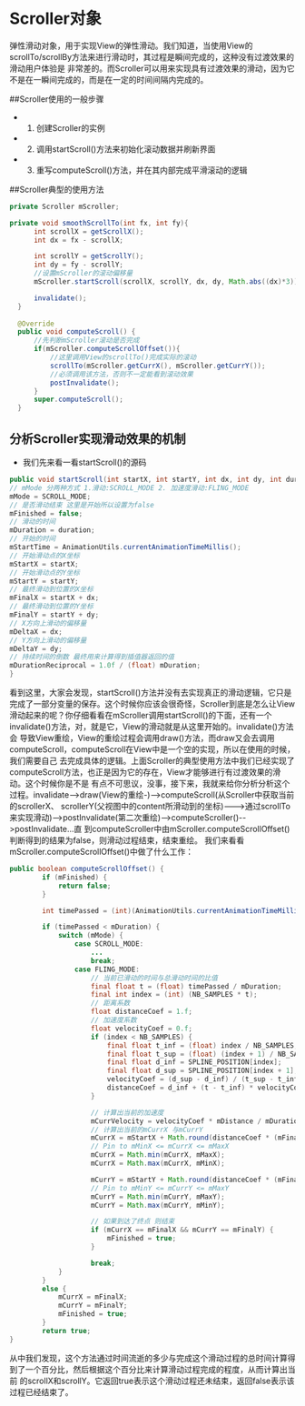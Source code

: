 # Scroller对象
  弹性滑动对象，用于实现View的弹性滑动。我们知道，当使用View的scrollTo/scrollBy方法来进行滑动时，其过程是瞬间完成的，这种没有过渡效果的滑动用户体验是
  非常差的。而Scroller可以用来实现具有过渡效果的滑动，因为它不是在一瞬间完成的，而是在一定的时间间隔内完成的。

  ##Scroller使用的一般步骤
  * 1. 创建Scroller的实例 
  * 2. 调用startScroll()方法来初始化滚动数据并刷新界面 
  * 3. 重写computeScroll()方法，并在其内部完成平滑滚动的逻辑 
  
  ##Scroller典型的使用方法
  ```java
  private Scroller mScroller;
  
  private void smoothScrollTo(int fx, int fy){
        int scrollX = getScrollX();
        int dx = fx - scrollX;
 
        int scrollY = getScrollY();
        int dy = fy - scrollY;
        //设置mScroller的滚动偏移量
        mScroller.startScroll(scrollX, scrollY, dx, dy, Math.abs((dx)*3));
 
        invalidate();
    }
    
    @Override
    public void computeScroll() {
        //先判断mScroller滚动是否完成
        if(mScroller.computeScrollOffset()){
            //这里调用View的scrollTo()完成实际的滚动
            scrollTo(mScroller.getCurrX(), mScroller.getCurrY());
            //必须调用该方法，否则不一定能看到滚动效果
            postInvalidate();
        }
        super.computeScroll();
    }
  ```
  ## 分析Scroller实现滑动效果的机制
  * 我们先来看一看startScroll()的源码
  ```java
  public void startScroll(int startX, int startY, int dx, int dy, int duration) {
  // mMode 分两种方式 1.滑动:SCROLL_MODE 2. 加速度滑动:FLING_MODE
  mMode = SCROLL_MODE;
  // 是否滑动结束 这里是开始所以设置为false
  mFinished = false;
  // 滑动的时间
  mDuration = duration;
  // 开始的时间
  mStartTime = AnimationUtils.currentAnimationTimeMillis();
  // 开始滑动点的X坐标
  mStartX = startX;
  // 开始滑动点的Y坐标
  mStartY = startY;
  // 最终滑动到位置的X坐标
  mFinalX = startX + dx;
  // 最终滑动到位置的Y坐标
  mFinalY = startY + dy;
  // X方向上滑动的偏移量
  mDeltaX = dx;
  // Y方向上滑动的偏移量
  mDeltaY = dy;
  // 持续时间的倒数 最终用来计算得到插值器返回的值
  mDurationReciprocal = 1.0f / (float) mDuration;
}
```
看到这里，大家会发现，startScroll()方法并没有去实现真正的滑动逻辑，它只是完成了一部分变量的保存。这个时候你应该会很奇怪，Scroller到底是怎么让View
滑动起来的呢？你仔细看看在mScroller调用startScroll()的下面，还有一个invalidate()方法，对，就是它，View的滑动就是从这里开始的。invalidate()方法会
导致View重绘，View的重绘过程会调用draw()方法，而draw又会去调用computeScroll，computeScroll在View中是一个空的实现，所以在使用的时候，我们需要自己
去完成具体的逻辑。上面Scroller的典型使用方法中我们已经实现了computeScroll方法，也正是因为它的存在，View才能够进行有过渡效果的滑动。这个时候你是不是
有点不可思议，没事，接下来，我就来给你分析分析这个过程。invalidate-->draw(View的重绘-)-->computeScroll(从Scroller中获取当前的scrollerX、
scrollerY(父视图中的content所滑动到的坐标)--->通过scrollTo来实现滑动)-->postInvalidate(第二次重绘)-->computeScroller()-->postInvalidate...直
到computeScroller中由mScroller.computeScrollOffset()判断得到的结果为false，则滑动过程结束，结束重绘。
  我们来看看mScroller.computeScrollOffset()中做了什么工作：
```java
public boolean computeScrollOffset() {
        if (mFinished) {
            return false;
        }

        int timePassed = (int)(AnimationUtils.currentAnimationTimeMillis() - mStartTime);

        if (timePassed < mDuration) {
            switch (mMode) {
                case SCROLL_MODE:
                    ...
                    break;
                case FLING_MODE:
                    // 当前已滑动的时间与总滑动时间的比值
                    final float t = (float) timePassed / mDuration;
                    final int index = (int) (NB_SAMPLES * t);
                    // 距离系数
                    float distanceCoef = 1.f;
                    // 加速度系数
                    float velocityCoef = 0.f;
                    if (index < NB_SAMPLES) {
                        final float t_inf = (float) index / NB_SAMPLES;
                        final float t_sup = (float) (index + 1) / NB_SAMPLES;
                        final float d_inf = SPLINE_POSITION[index];
                        final float d_sup = SPLINE_POSITION[index + 1];
                        velocityCoef = (d_sup - d_inf) / (t_sup - t_inf);
                        distanceCoef = d_inf + (t - t_inf) * velocityCoef;
                    }

                    // 计算出当前的加速度
                    mCurrVelocity = velocityCoef * mDistance / mDuration * 1000.0f;
                    // 计算出当前的mCurrX 与mCurrY
                    mCurrX = mStartX + Math.round(distanceCoef * (mFinalX - mStartX));
                    // Pin to mMinX <= mCurrX <= mMaxX
                    mCurrX = Math.min(mCurrX, mMaxX);
                    mCurrX = Math.max(mCurrX, mMinX);

                    mCurrY = mStartY + Math.round(distanceCoef * (mFinalY - mStartY));
                    // Pin to mMinY <= mCurrY <= mMaxY
                    mCurrY = Math.min(mCurrY, mMaxY);
                    mCurrY = Math.max(mCurrY, mMinY);

                    // 如果到达了终点 则结束
                    if (mCurrX == mFinalX && mCurrY == mFinalY) {
                        mFinished = true;
                    }

                    break;
            }
        }
        else {
            mCurrX = mFinalX;
            mCurrY = mFinalY;
            mFinished = true;
        }
        return true;
}
```
   从中我们发现，这个方法通过时间流逝的多少与完成这个滑动过程的总时间计算得到了一个百分比，然后根据这个百分比来计算滑动过程完成的程度，从而计算出当前
的scrollX和scrollY。它返回true表示这个滑动过程还未结束，返回false表示该过程已经结束了。













